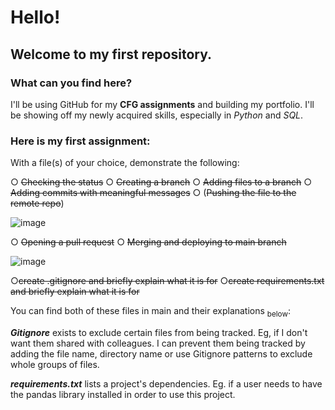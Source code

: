 # Hello!
## Welcome to my first repository. 
### What can you find here?
I'll be using GitHub for my **CFG assignments** and building my portfolio.
I'll be showing off my newly acquired skills, especially in *Python* and *SQL*. 

### Here is my first assignment: 
With a file(s) of your choice, demonstrate the following:

○ ~~Checking the status~~
○ ~~Creating a branch~~
○ ~~Adding files to a branch~~
○ ~~Adding commits with meaningful messages~~
○ (~~Pushing the file to the remote repo~~)

![image](https://github.com/f-lane/CFG/assets/168937219/886ee48b-a31c-48db-8f92-a9d36b1dad97)


○ ~~Opening a pull request~~
○ ~~Merging and deploying to main branch~~

![image](https://github.com/f-lane/CFG/assets/168937219/f2e20664-0e48-4a8e-aaad-b0834d9dbbcf)


○~~create .gitignore and briefly explain what it is for~~
○~~create requirements.txt and briefly explain what it is for~~

You can find both of these files in main and their explanations <sub>below</sub>:  

**_Gitignore_** exists to exclude certain files from being tracked. Eg, if I don't want them shared with colleagues. I can prevent them being tracked by adding the file name, directory name or use Gitignore patterns to exclude whole groups of files.

**_requirements.txt_** lists a project's dependencies. Eg. if a user needs to have the pandas library installed in order to use this project.
